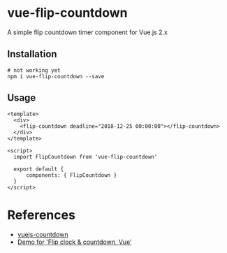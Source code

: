 # vue-flip-countdown

A simple flip countdown timer component for Vue.js 2.x

## Installation

```
# not working yet
npm i vue-flip-countdown --save
```

## Usage

```vue
<template>
  <div>
    <flip-countdown deadline="2018-12-25 00:00:00"></flip-countdown>
  </div>
</template>

<script>
  import FlipCountdown from 'vue-flip-countdown'

  export default {
      components: { FlipCountdown }
  }
</script>
```

# References

- [vuejs-countdown](https://github.com/getanwar/vuejs-countdown)
- [Demo for 'Flip clock & countdown, Vue'](https://codepen.io/shshaw/pen/BzObXp)
